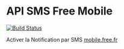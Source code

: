 # API SMS Free Mobile

[![Build Status](https://travis-ci.org/ericgaspar/Free_SMS_Sender.svg?branch=master)](https://travis-ci.org/ericgaspar/Free_SMS_Sender)

Activer la Notification par SMS 
[mobile.free.fr](https://www.mobile.free.fr)
